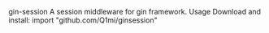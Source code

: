 gin-session
A session middleware for gin framework.
Usage
Download and install:
import "github.com/Q1mi/ginsession"